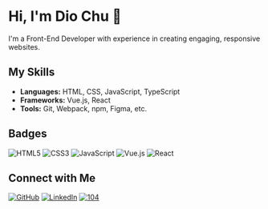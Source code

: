 # Hi, I'm Dio Chu 👋

I'm a Front-End Developer with experience in creating engaging, responsive websites.

## My Skills
- **Languages:** HTML, CSS, JavaScript, TypeScript
- **Frameworks:** Vue.js, React
- **Tools:** Git, Webpack, npm, Figma, etc.

## Badges
![HTML5](https://img.shields.io/badge/HTML5-E34F26?style=for-the-badge&logo=html5&logoColor=white)
![CSS3](https://img.shields.io/badge/CSS3-1572B6?style=for-the-badge&logo=css3&logoColor=white)
![JavaScript](https://img.shields.io/badge/JavaScript-F7DF1E?style=for-the-badge&logo=javascript&logoColor=black)
![Vue.js](https://img.shields.io/badge/Vue.js-4FC08D?style=for-the-badge&logo=vue-dot-js&logoColor=white)
![React](https://img.shields.io/badge/React-61DAFB?style=for-the-badge&logo=react&logoColor=black)



## Connect with Me
[![GitHub](https://img.shields.io/badge/GitHub-000?style=for-the-badge&logo=github&logoColor=white)](https://github.com/dio-chu)
[![LinkedIn](https://img.shields.io/badge/LinkedIn-0A66C2?style=for-the-badge&logo=linkedin&logoColor=white)](https://www.linkedin.com/in/dio-chu-yimin/)
[![104](https://img.shields.io/badge/104-FF6600?style=for-the-badge&logo=104&logoColor=white)](https://pda.104.com.tw/profile/preview?vno=765oftd0w)
